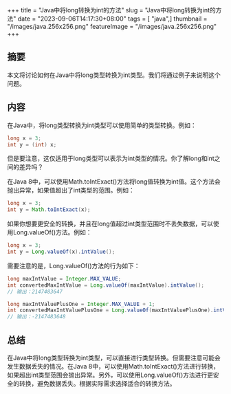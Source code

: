 +++
title = "Java中将long转换为int的方法"
slug = "Java中将long转换为int的方法"
date = "2023-09-06T14:17:30+08:00"
tags = [ "java",]
thumbnail = "/images/java.256x256.png"
featureImage = "/images/java.256x256.png"
+++


## 摘要

本文将讨论如何在Java中将long类型转换为int类型。我们将通过例子来说明这个问题。

## 内容

在Java中，将long类型转换为int类型可以使用简单的类型转换。例如：

```java
long x = 3;
int y = (int) x;
```

但是要注意，这仅适用于long类型可以表示为int类型的情况。你了解long和int之间的差异吗？

在Java 8中，可以使用Math.toIntExact()方法将long值转换为int值。这个方法会抛出异常，如果值超出了int类型的范围。例如：

```java
long x = 3;
int y = Math.toIntExact(x);
```

如果你想要更安全的转换，并且在long值超过int类型范围时不丢失数据，可以使用Long.valueOf()方法。例如：

```java
long x = 3;
int y = Long.valueOf(x).intValue();
```

需要注意的是，Long.valueOf()方法的行为如下：

```java
long maxIntValue = Integer.MAX_VALUE;
int convertedMaxIntValue = Long.valueOf(maxIntValue).intValue();
// 输出：2147483647

long maxIntValuePlusOne = Integer.MAX_VALUE + 1;
int convertedMaxIntValuePlusOne = Long.valueOf(maxIntValuePlusOne).intValue();
// 输出：-2147483648
```

## 总结

在Java中将long类型转换为int类型，可以直接进行类型转换。但需要注意可能会发生数据丢失的情况。在Java 8中，可以使用Math.toIntExact()方法进行转换，如果超出int类型范围会抛出异常。另外，可以使用Long.valueOf()方法进行更安全的转换，避免数据丢失。根据实际需求选择适合的转换方法。


